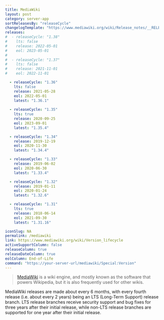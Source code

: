 ```yaml
---
title: MediaWiki
layout: post
category: server-app
sortReleasesBy: "releaseCycle"
changelogTemplate: "https://www.mediawiki.org/wiki/Release_notes/__RELEASE_CYCLE__"
releases:
#  - releaseCycle: "1.38"
#    lts: false
#    release: 2022-05-01
#    eol: 2023-05-01
#
#  - releaseCycle: "1.37"
#    lts: false
#    release: 2021-11-01
#    eol: 2022-11-01

  - releaseCycle: "1.36"
    lts: false
    release: 2021-05-28
    eol: 2022-05-01
    latest: "1.36.1"
    
  - releaseCycle: "1.35"
    lts: true
    release: 2020-09-25
    eol: 2023-09-01
    latest: "1.35.4"

  - releaseCycle: "1.34"
    release: 2019-12-19
    eol: 2020-11-30
    latest: "1.34.4"

  - releaseCycle: "1.33"
    release: 2019-06-02
    eol: 2020-06-30
    latest: "1.33.4"

  - releaseCycle: "1.32"
    release: 2019-01-11
    eol: 2020-01-24
    latest: "1.32.6"

  - releaseCycle: "1.31"
    lts: true
    release: 2018-06-14
    eol: 2021-09-30
    latest: "1.31.16"

iconSlug: NA
permalink: /mediawiki
link: https://www.mediawiki.org/wiki/Version_lifecycle
activeSupportColumn: false
releaseColumn: true
releaseDateColumn: true
eolColumn: End-of-Life
command: "https://your-server-url/mediawiki/Special:Version"
---
```

> [MediaWiki](https://mediawiki.org) is a wiki engine, and mostly known as the software that powers Wikipedia, but it is also frequently used for other wikis.

MediaWiki releases are made about every 6 months, with every fourth release (i.e. about every 2 years) being an LTS (Long-Term Support) release branch. LTS release branches receive security support and bug fixes for three years after their initial release, while non-LTS release branches are supported for one year after their initial release.

